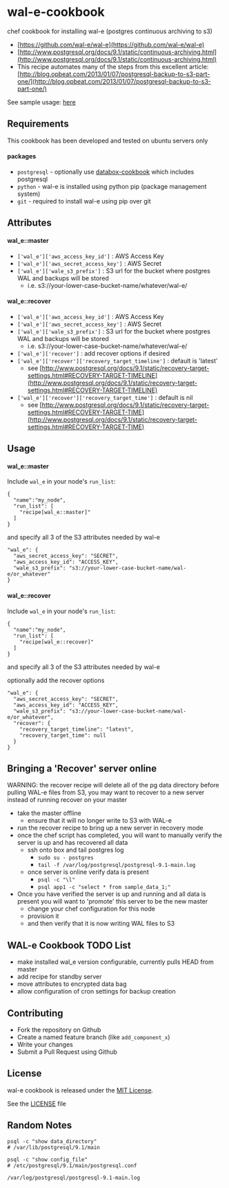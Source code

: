 wal-e-cookbook
=======================
chef cookbook for installing wal-e (postgres continuous archiving to s3)

* [https://github.com/wal-e/wal-e](https://github.com/wal-e/wal-e)
* [http://www.postgresql.org/docs/9.1/static/continuous-archiving.html](http://www.postgresql.org/docs/9.1/static/continuous-archiving.html)
* This recipe automates many of the steps from this excellent article: [http://blog.opbeat.com/2013/01/07/postgresql-backup-to-s3-part-one/](http://blog.opbeat.com/2013/01/07/postgresql-backup-to-s3-part-one/)

See sample usage: [here](https://github.com/house9/use_wal_e)

Requirements
------------
This cookbook has been developed and tested on ubuntu servers only

#### packages
- `postgresql` - optionally use [databox-cookbook](https://github.com/teohm/databox-cookbook) which includes postgresql
- `python` - wal-e is installed using python pip (package management system)
- `git` - required to install wal-e using pip over git 

Attributes
----------

#### wal_e::master
- `['wal_e']['aws_access_key_id']` : AWS Access Key
- `['wal_e']['aws_secret_access_key']` : AWS Secret
- `['wal_e']['wale_s3_prefix']` : S3 url for the bucket where postgres WAL and backups will be stored
  - i.e. s3://your-lower-case-bucket-name/whatever/wal-e/

#### wal_e::recover
- `['wal_e']['aws_access_key_id']` : AWS Access Key
- `['wal_e']['aws_secret_access_key']` : AWS Secret
- `['wal_e']['wale_s3_prefix']` : S3 url for the bucket where postgres WAL and backups will be stored
  - i.e. s3://your-lower-case-bucket-name/whatever/wal-e/
- `['wal_e']['recover']` : add recover options if desired
- `['wal_e']['recover']['recovery_target_timeline']` : default is 'latest'
  - see [http://www.postgresql.org/docs/9.1/static/recovery-target-settings.html#RECOVERY-TARGET-TIMELINE](http://www.postgresql.org/docs/9.1/static/recovery-target-settings.html#RECOVERY-TARGET-TIMELINE)
- `['wal_e']['recover']['recovery_target_time']` : default is nil
  - see [http://www.postgresql.org/docs/9.1/static/recovery-target-settings.html#RECOVERY-TARGET-TIME](http://www.postgresql.org/docs/9.1/static/recovery-target-settings.html#RECOVERY-TARGET-TIME)


Usage
-----
#### wal_e::master

Include `wal_e` in your node's `run_list`:

```
{
  "name":"my_node",
  "run_list": [
    "recipe[wal_e::master]"
  ]
}
```

and specify all 3 of the S3 attributes needed by wal-e

```
"wal_e": {
  "aws_secret_access_key": "SECRET",
  "aws_access_key_id": "ACCESS_KEY",
  "wale_s3_prefix": "s3://your-lower-case-bucket-name/wal-e/or_whatever"
}

```

#### wal_e::recover

Include `wal_e` in your node's `run_list`:

```
{
  "name":"my_node",
  "run_list": [
    "recipe[wal_e::recover]"
  ]
}
```

and specify all 3 of the S3 attributes needed by wal-e

optionally add the recover options

```
"wal_e": {
  "aws_secret_access_key": "SECRET",
  "aws_access_key_id": "ACCESS_KEY",
  "wale_s3_prefix": "s3://your-lower-case-bucket-name/wal-e/or_whatever",
  "recover": {
    "recovery_target_timeline": "latest",
    "recovery_target_time": null
  }
}

```

Bringing a 'Recover' server online
------------
WARNING: the recover recipe will delete all of the pg data directory before pulling WAL-e files from S3, you may want to recover to a new server instead of running recover on your master

* take the master offline
  * ensure that it will no longer write to S3 with WAL-e
* run the recover recipe to bring up a new server in recovery mode
* once the chef script has completed, you will want to manually verify the server is up and has recovered all data
  * ssh onto box and tail postgres log
    * `sudo su - postgres`
    * `tail -f /var/log/postgresql/postgresql-9.1-main.log`
  * once server is online verify data is present
    * `psql -c "\l"`
    * `psql app1 -c "select * from sample_data_1;"`
* Once you have verified the server is up and running and all data is present you will want to 'promote' this server to be the new master
  * change your chef configuration for this node
  * provision it
  * and then verify that it is now writing WAL files to S3


WAL-e Cookbook TODO List
------------
* make installed wal_e version configurable, currently pulls HEAD from master
* add recipe for standby server
* move attributes to encrypted data bag
* allow configuration of cron settings for backup creation

Contributing
------------
- Fork the repository on Github
- Create a named feature branch (like `add_component_x`)
- Write your changes
- Submit a Pull Request using Github

License
-------------------
wal-e cookbook is released under the [MIT License](http://www.opensource.org/licenses/MIT).

See the [LICENSE](./LICENSE) file


Random Notes
-------------------
```
psql -c "show data_directory"
# /var/lib/postgresql/9.1/main

psql -c "show config_file"
# /etc/postgresql/9.1/main/postgresql.conf

/var/log/postgresql/postgresql-9.1-main.log 
```
